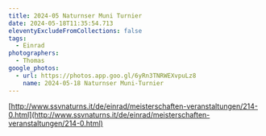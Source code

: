 ```yaml
---
title: 2024-05 Naturnser Muni Turnier
date: 2024-05-18T11:35:54.713
eleventyExcludeFromCollections: false
tags:
  - Einrad
photographers:
  - Thomas
google_photos:
  - url: https://photos.app.goo.gl/6yRn3TNRWEXvpuLz8
    name: 2024-05-18 Naturnser Muni-Turnier
---
```


[http://www.ssvnaturns.it/de/einrad/meisterschaften-veranstaltungen/214-0.html](http://www.ssvnaturns.it/de/einrad/meisterschaften-veranstaltungen/214-0.html) 
